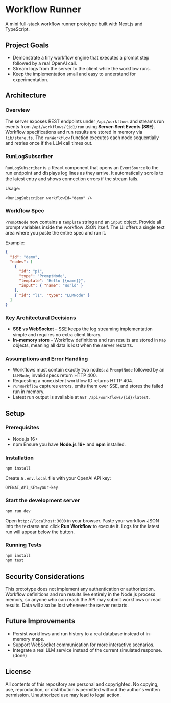 # Workflow Runner

A mini full-stack workflow runner prototype built with Next.js and TypeScript.


## Project Goals

- Demonstrate a tiny workflow engine that executes a prompt step followed by a real OpenAI call.
- Stream logs from the server to the client while the workflow runs.
- Keep the implementation small and easy to understand for experimentation.

## Architecture

### Overview

The server exposes REST endpoints under `/api/workflows` and streams run events from `/api/workflows/{id}/run` using **Server-Sent Events (SSE)**. Workflow specifications and run results are stored in memory via `lib/store.ts`. The `runWorkflow` function executes each node sequentially and retries once if the LLM call times out.

### RunLogSubscriber

`RunLogSubscriber` is a React component that opens an `EventSource` to the run endpoint and displays log lines as they arrive. It automatically scrolls to the latest entry and shows connection errors if the stream fails.

Usage:

```tsx
<RunLogSubscriber workflowId="demo" />
```

### Workflow Spec

`PromptNode` now contains a `template` string and an `input` object. Provide all
prompt variables inside the workflow JSON itself. The UI offers a single text
area where you paste the entire spec and run it.

Example:

```json
{
  "id": "demo",
  "nodes": [
    {
      "id": "p1",
      "type": "PromptNode",
      "template": "Hello {{name}}",
      "input": { "name": "World" }
    },
    { "id": "l1", "type": "LLMNode" }
  ]
}
```

### Key Architectural Decisions

- **SSE vs WebSocket** – SSE keeps the log streaming implementation simple and requires no extra client library.
- **In-memory store** – Workflow definitions and run results are stored in `Map` objects, meaning all data is lost when the server restarts.

### Assumptions and Error Handling

- Workflows must contain exactly two nodes: a `PromptNode` followed by an `LLMNode`; invalid specs return HTTP 400.
- Requesting a nonexistent workflow ID returns HTTP 404.
- `runWorkflow` captures errors, emits them over SSE, and stores the failed run in memory.
- Latest run output is available at `GET /api/workflows/{id}/latest`.

## Setup

### Prerequisites

- Node.js 16+
- npm
Ensure you have **Node.js 16+** and **npm** installed.


### Installation

```bash
npm install
```
Create a `.env.local` file with your OpenAI API key:

```
OPENAI_API_KEY=your-key
```

### Start the development server

```bash
npm run dev
```

Open `http://localhost:3000` in your browser.
Paste your workflow JSON into the textarea and click **Run Workflow** to execute
it. Logs for the latest run will appear below the button.

### Running Tests

```bash
npm install
npm test
```

## Security Considerations

This prototype does not implement any authentication or authorization.
Workflow definitions and run results live entirely in the Node.js process
memory, so anyone who can reach the API may submit workflows or read
results. Data will also be lost whenever the server restarts.

## Future Improvements

- Persist workflows and run history to a real database instead of in-memory maps.
- Support WebSocket communication for more interactive scenarios.
- Integrate a real LLM service instead of the current simulated response. (done)

## License

All contents of this repository are personal and copyrighted. No copying, use, reproduction, or distribution is permitted without the author's written permission. Unauthorized use may lead to legal action.

